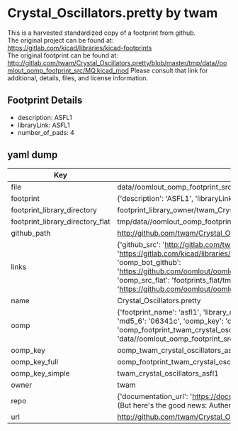 # Crystal_Oscillators.pretty by twam  
This is a harvested standardized copy of a footprint from github.  
The original project can be found at:  
https://gitlab.com/kicad/libraries/kicad-footprints  
The original footprint can be found at:
http://gitlab.com/twam/Crystal_Oscillators.pretty/blob/master/tmp/data//oomlout_oomp_footprint_src/MQ.kicad_mod
Please consult that link for additional, details, files, and license information.  
## Footprint Details
* description: ASFL1  
* libraryLink: ASFL1  
* number_of_pads: 4  
## yaml dump  
| Key | Value |  
| --- | --- |  
| file | data//oomlout_oomp_footprint_src/Crystal_Oscillators.pretty/ASFL1.kicad_mod |  
| footprint | {'description': 'ASFL1', 'libraryLink': 'ASFL1', 'number_of_pads': 4} |  
| footprint_library_directory | footprint_library_owner/twam_Crystal_Oscillators.pretty |  
| footprint_library_directory_flat | tmp/data//oomlout_oomp_footprint_src/footprints_flat/twam_crystal_oscillators_asfl1/working |  
| github_path | http://github.com/twam/Crystal_Oscillators.pretty/blob/master/tmp/data//oomlout_oomp_footprint_src/ASFL1.kicad_mod |  
| links | {'github_src': 'http://gitlab.com/twam/Crystal_Oscillators.pretty/blob/master/tmp/data//oomlout_oomp_footprint_src/MQ.kicad_mod', 'github_src_repo': 'https://gitlab.com/kicad/libraries/kicad-footprints', 'oomp_bot': 'tmp/data//oomlout_oomp_footprint_src/footprints/twam_crystal_oscillators_asfl1/working', 'oomp_bot_github': 'https://github.com/oomlout/oomlout_oomp_footprint_bot/tree/main/tmp/data//oomlout_oomp_footprint_src/footprints/twam_crystal_oscillators_asfl1/working', 'oomp_src_flat': 'footprints_flat/tmp/data//oomlout_oomp_footprint_src/footprints_flat/twam_crystal_oscillators_asfl1/working', 'oomp_src_flat_github': 'https://github.com/oomlout/oomlout_oomp_footprint_src/tree/main/tmp/data//oomlout_oomp_footprint_src/footprints_flat/twam_crystal_oscillators_asfl1/working'} |  
| name | Crystal_Oscillators.pretty |  
| oomp | {'footprint_name': 'asfl1', 'library_name': 'crystal_oscillators', 'md5': '06341c65033e5c61328a26c75c186533', 'md5_10': '06341c6503', 'md5_5': '06341', 'md5_6': '06341c', 'oomp_key': 'oomp_twam_crystal_oscillators_asfl1', 'oomp_key_extra': 'oomp_footprint_twam_crystal_oscillators_asfl1', 'oomp_key_full': 'oomp_footprint_twam_crystal_oscillators_asfl1_06341c', 'oomp_key_simple': 'twam_crystal_oscillators_asfl1', 'original_filename': 'data//oomlout_oomp_footprint_src/Crystal_Oscillators.pretty/ASFL1.kicad_mod', 'owner_name': 'twam'} |  
| oomp_key | oomp_twam_crystal_oscillators_asfl1 |  
| oomp_key_full | oomp_footprint_twam_crystal_oscillators_asfl1 |  
| oomp_key_simple | twam_crystal_oscillators_asfl1 |  
| owner | twam |  
| repo | {'documentation_url': 'https://docs.github.com/rest/overview/resources-in-the-rest-api#rate-limiting', 'message': "API rate limit exceeded for 84.66.142.224. (But here's the good news: Authenticated requests get a higher rate limit. Check out the documentation for more details.)"} |  
| url | http://github.com/twam/Crystal_Oscillators.pretty |  

